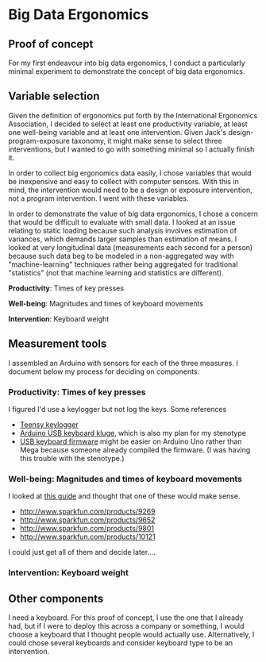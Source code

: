 Big Data Ergonomics
===================

## Proof of concept

For my first endeavour into big data ergonomics, I conduct a particularly
minimal experiment to demonstrate the concept of big data ergonomics.

## Variable selection

Given the definition of ergonomics put forth by the International Ergonomics Association,
I decided to select at least one productivity variable, at least one well-being
variable and at least one intervention. Given Jack's design-program-exposure
taxonomy, it might make sense to select three interventions, but I wanted to
go with something minimal so I actually finish it.

In order to collect big ergonomics data easily, I chose variables that would be
inexpensive and easy to collect with computer sensors. With this in mind, the
intervention would need to be a design or exposure intervention, not a program
intervention. I went with these variables.

In order to demonstrate the value of big data ergonomics, I chose a concern
that would be difficult to evaluate with small data. I looked at an issue
relating to static loading because such analysis involves estimation of variances,
which demands larger samples than estimation of means. I looked at very longitudinal
data (measurements each second for a person) because such data beg to be modeled
in a non-aggregated way with "machine-learning" techniques rather being aggregated
for traditional "statistics" (not that machine learning and statistics are
different).

**Productivity**: Times of key presses

**Well-being**: Magnitudes and times of keyboard movements

**Intervention**: Keyboard weight

## Measurement tools

I assembled an Arduino with sensors for each of the three measures. I document
below my process for deciding on components.

### Productivity: Times of key presses

I figured I'd use a keylogger but not log the keys. Some references

* [Teensy keylogger](http://www.irongeek.com/i.php?page=security/homemade-hardware-keylogger-phukd)
* [Arduino USB keyboard kluge](http://www.practicalarduino.com/projects/virtual-usb-keyboard), which is
    also my plan for my stenotype
* [USB keyboard firmware](http://hunt.net.nz/users/darran/) might be easier on Arduino Uno rather than
    Mega because someone already compiled the firmware. (I was having this trouble with the stenotype.)

### Well-being: Magnitudes and times of keyboard movements

I looked at [this guide](http://www.sparkfun.com/tutorials/167/) and thought that
one of these would make sense.

* http://www.sparkfun.com/products/9269
* http://www.sparkfun.com/products/9652
* http://www.sparkfun.com/products/9801
* http://www.sparkfun.com/products/10121

I could just get all of them and decide later....

### Intervention: Keyboard weight

## Other components

I need a keyboard. For this proof of concept, I use the one that I already had, but
if I were to deploy this across a company or something, I would choose a keyboard
that I thought people would actually use. Alternatively, I could chose several keyboards
and consider keyboard type to be an intervention.